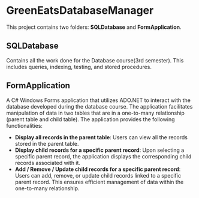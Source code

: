 # GreenEatsDatabaseManager

This project contains two folders: **SQLDatabase** and **FormApplication**.

## SQLDatabase
Contains all the work done for the Database course(3rd semester). This includes queries, indexing, testing, and stored procedures.

## FormApplication
A C# Windows Forms application that utilizes ADO.NET to interact with the database developed during the database course. The application facilitates manipulation of data in two tables that are in a one-to-many relationship (parent table and child table). The application provides the following functionalities:

- **Display all records in the parent table**: Users can view all the records stored in the parent table.
- **Display child records for a specific parent record**: Upon selecting a specific parent record, the application displays the corresponding child records associated with it.
- **Add / Remove / Update child records for a specific parent record**: Users can add, remove, or update child records linked to a specific parent record. This ensures efficient management of data within the one-to-many relationship.
